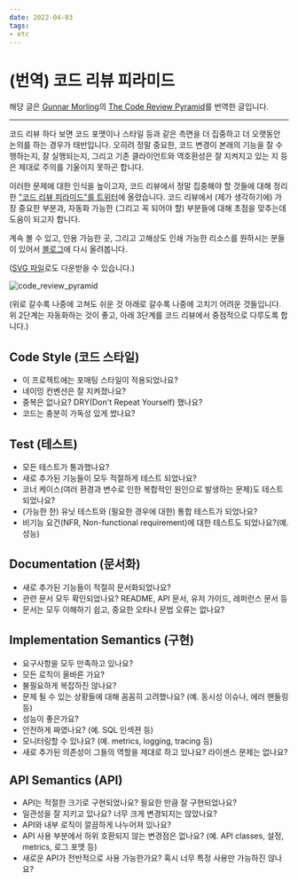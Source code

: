 ```yaml
---
date: 2022-04-03
tags: 
- etc
---
```

# (번역) 코드 리뷰 피라미드

해당 글은 [Gunnar Morling](https://www.morling.dev/about/)의 [The Code Review Pyramid](https://www.morling.dev/blog/the-code-review-pyramid)를 번역한 글입니다. 

---

코드 리뷰 하다 보면 코드 포맷이나 스타일 등과 같은 측면을 더 집중하고 더 오랫동안 논의를 하는 경우가 태반입니다. 오히려 정말 중요한, 코드 변경이 본래의 기능을 잘 수행하는지, 잘 실행되는지, 그리고 기존 클라이언트와 역호환성은 잘 지켜지고 있는 지 등은 제대로 주의를 기울이지 못하곤 합니다.

이러한 문제에 대한 인식을 높이고자, 코드 리뷰에서 정말 집중해야 할 것들에 대해 정리한 ["코드 리뷰 피라미드"를 트위터](https://twitter.com/gunnarmorling/status/1501645187407388679)에 올렸습니다. 코드 리뷰에서 (제가 생각하기에) 가장 중요한 부분과, 자동화 가능한 (그리고 꼭 되어야 할) 부분들에 대해 초점을 맞추는데 도움이 되고자 합니다. 

계속 볼 수 있고, 인용 가능한 곳, 그리고 고해상도 인쇄 가능한 리소스를 원하시는 분들이 있어서 [블로그](https://www.morling.dev/blog/the-code-review-pyramid/)에 다시 올려봅니다. 

([SVG 파일](https://www.morling.dev/images/code_review_pyramid.svg)로도 다운받을 수 있습니다.)

![code_review_pyramid](https://user-images.githubusercontent.com/2231510/161414664-0a9e485e-cf0c-49d2-a1e7-d317b1d72438.png)

(위로 갈수록 나중에 고쳐도 쉬운 것 아래로 갈수록 나중에 고치기 어려운 것들입니다. 
위 2단계는 자동화하는 것이 좋고, 아래 3단계를 코드 리뷰에서 중점적으로 다루도록 합니다.)

## Code Style (코드 스타일)
- 이 프로젝트에는 포매팅 스타일이 적용되었나요?
- 네이밍 컨벤션은 잘 지켜졌나요? 
- 중복은 없나요? DRY(Don't Repeat Yourself) 했나요?
- 코드는 충분히 가독성 있게 썼나요? 

## Test (테스트)
- 모든 테스트가 통과했나요? 
- 새로 추가된 기능들이 모두 적절하게 테스트 되었나요?
- 코너 케이스(여러 환경과 변수로 인한 복합적인 원인으로 발생하는 문제)도 테스트 되었나요? 
- (가능한 한) 유닛 테스트와 (필요한 경우에 대한) 통합 테스트가 되었나요?
- 비기능 요건(NFR, Non-functional requirement)에 대한 테스트도 되었나요?(예. 성능)

## Documentation (문서화)
- 새로 추가된 기능들이 적절히 문서화되었나요?
- 관련 문서 모두 확인되었나요? README, API 문서, 유저 가이드, 레퍼런스 문서 등 
- 문서는 모두 이해하기 쉽고, 중요한 오타나 문법 오류는 없나요?  

## Implementation Semantics (구현) 
- 요구사항을 모두 만족하고 있나요? 
- 모든 로직이 올바른 가요?
- 불필요하게 복잡하진 않나요? 
- 문제 될 수 있는 상황들에 대해 꼼꼼히 고려했나요? (예. 동시성 이슈나, 에러 핸들링 등)
- 성능이 좋은가요? 
- 안전하게 짜였나요? (예. SQL 인섹젼 등) 
- 모니터링할 수 있나요? (예. metrics, logging, tracing 등)
- 새로 추가된 의존성이 그들의 역할을 제대로 하고 있나요? 라이센스 문제는 없나요?

## API Semantics (API)
- API는 적절한 크기로 구현되었나요? 필요한 만큼 잘 구현되었나요? 
- 일관성을 잘 지키고 있나요? 너무 크게 변경되지는 않았나요? 
- API와 내부 로직이 깔끔하게 나누어져 있나요?
- API 사용 부분에서 하위 호환되지 않는 변경점은 없나요? (예. API classes, 설정, metrics, 로그 포맷 등)
- 새로운 API가 전반적으로 사용 가능한가요? 혹시 너무 특정 사용만 가능하진 않나요? 

